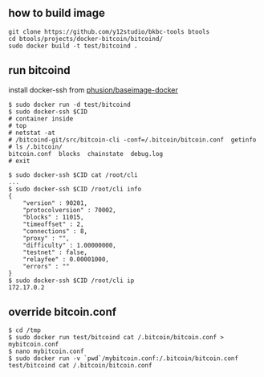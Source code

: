## how to build image
```
git clone https://github.com/y12studio/bkbc-tools btools
cd btools/projects/docker-bitcoin/bitcoind/
sudo docker build -t test/bitcoind .
```
## run bitcoind
install docker-ssh from [phusion/baseimage-docker](https://github.com/phusion/baseimage-docker#login_ssh)
```
$ sudo docker run -d test/bitcoind
$ sudo docker-ssh $CID
# container inside
# top
# netstat -at
# /bitcoind-git/src/bitcoin-cli -conf=/.bitcoin/bitcoin.conf  getinfo
# ls /.bitcoin/
bitcoin.conf  blocks  chainstate  debug.log
# exit

$ sudo docker-ssh $CID cat /root/cli
...
$ sudo docker-ssh $CID /root/cli info
{
    "version" : 90201,
    "protocolversion" : 70002,
    "blocks" : 11015,
    "timeoffset" : 2,
    "connections" : 8,
    "proxy" : "",
    "difficulty" : 1.00000000,
    "testnet" : false,
    "relayfee" : 0.00001000,
    "errors" : ""
}
$ sudo docker-ssh $CID /root/cli ip
172.17.0.2
```
## override bitcoin.conf

```
$ cd /tmp
$ sudo docker run test/bitcoind cat /.bitcoin/bitcoin.conf > mybitcoin.conf
$ nano mybitcoin.conf
$ sudo docker run -v `pwd`/mybitcoin.conf:/.bitcoin/bitcoin.conf test/bitcoind cat /.bitcoin/bitcoin.conf
```